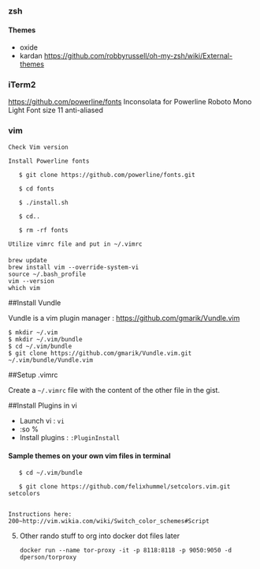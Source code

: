 ### zsh 
#### Themes
* oxide 
* kardan
https://github.com/robbyrussell/oh-my-zsh/wiki/External-themes

### iTerm2
https://github.com/powerline/fonts
Inconsolata for Powerline 
Roboto Mono Light 
Font size 11 
anti-aliased 


### vim 

    Check Vim version

    Install Powerline fonts

       $ git clone https://github.com/powerline/fonts.git

       $ cd fonts

       $ ./install.sh

       $ cd..
 
       $ rm -rf fonts

    Utilize vimrc file and put in ~/.vimrc

#### 

```shell
brew update
brew install vim --override-system-vi
source ~/.bash_profile
vim --version
which vim
```

##Install Vundle

Vundle is a vim plugin manager : https://github.com/gmarik/Vundle.vim

```
$ mkdir ~/.vim
$ mkdir ~/.vim/bundle
$ cd ~/.vim/bundle
$ git clone https://github.com/gmarik/Vundle.vim.git ~/.vim/bundle/Vundle.vim
```

##Setup .vimrc

Create a `~/.vimrc` file with the content of the other file in the gist.

##Install Plugins in vi

* Launch vi : `vi`
* :so % 
* Install plugins : `:PluginInstall`


#### Sample themes on your own vim files in terminal
    
       $ cd ~/.vim/bundle

       $ git clone https://github.com/felixhummel/setcolors.vim.git setcolors

    
    Instructions here:
    200~http://vim.wikia.com/wiki/Switch_color_schemes#Script

5. Other rando stuff to org into docker dot files later 

   `docker run --name tor-proxy -it -p 8118:8118 -p 9050:9050 -d dperson/torproxy`


